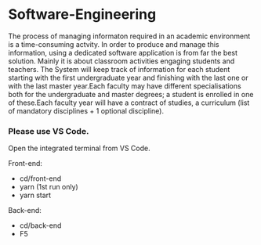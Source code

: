 # Software-Engineering
The process of managing informaton required in an academic environment is a time-consuming actvity.  In order to produce and manage this information, using a dedicated software application is from far the best solution.  Mainly it is about classroom activities engaging students and teachers. The System will keep track of information for each student starting with the first undergraduate year and finishing with the last one or with the last master year.Each faculty may have different specialisations both for the undergraduate and master degrees; a student is enrolled in one of these.Each faculty year will have a contract of studies, a curriculum (list of mandatory disciplines + 1 optional discipline).



### Please use VS Code.
Open the integrated terminal from VS Code.

Front-end:
- cd/front-end
- yarn (1st run only)
- yarn start

Back-end:
- cd/back-end
- F5
